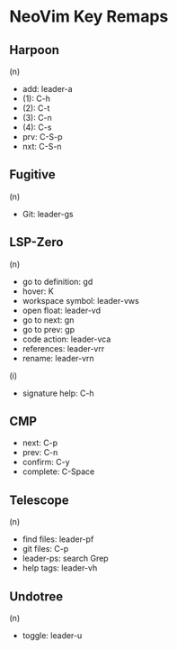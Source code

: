 # NeoVim Key Remaps

## Harpoon

(n)
- add: leader-a
- (1): C-h
- (2): C-t
- (3): C-n
- (4): C-s
- prv: C-S-p
- nxt: C-S-n

## Fugitive

(n)
- Git: leader-gs

## LSP-Zero

(n)
- go to definition: gd
- hover: K
- workspace symbol: leader-vws
- open float: leader-vd
- go to next: gn
- go to prev: gp
- code action: leader-vca
- references: leader-vrr
- rename: leader-vrn

(i)
- signature help: C-h 

## CMP

- next: C-p
- prev: C-n
- confirm: C-y
- complete: C-Space

## Telescope

(n)
- find files: leader-pf
- git files: C-p
- leader-ps: search Grep
- help tags: leader-vh

## Undotree

(n)
- toggle: leader-u

